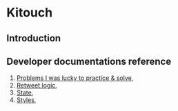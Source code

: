 # Kitouch

## Introduction

## Developer documentations reference

1. [Problems I was lucky to practice & solve](docs/problems-practiced-solved.md),
1. [Retweet logic](docs/features/retweet.md),
1. [State](docs/state.md),
1. [Styles](docs/styles.md),

